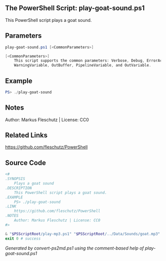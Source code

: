 ## The PowerShell Script: play-goat-sound.ps1

This PowerShell script plays a goat sound.

## Parameters
```powershell
play-goat-sound.ps1 [<CommonParameters>]

[<CommonParameters>]
    This script supports the common parameters: Verbose, Debug, ErrorAction, ErrorVariable, WarningAction, 
    WarningVariable, OutBuffer, PipelineVariable, and OutVariable.
```

## Example
```powershell
PS> ./play-goat-sound

```

## Notes
Author: Markus Fleschutz | License: CC0

## Related Links
https://github.com/fleschutz/PowerShell

## Source Code
```powershell
<#
.SYNOPSIS
	Plays a goat sound
.DESCRIPTION
	This PowerShell script plays a goat sound.
.EXAMPLE
	PS> ./play-goat-sound
.LINK
	https://github.com/fleschutz/PowerShell
.NOTES
	Author: Markus Fleschutz | License: CC0
#>

& "$PSScriptRoot/play-mp3.ps1" "$PSScriptRoot/../Data/Sounds/goat.mp3"
exit 0 # success
```

*Generated by convert-ps2md.ps1 using the comment-based help of play-goat-sound.ps1*
